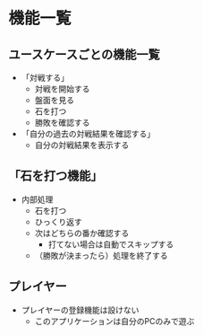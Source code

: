 # 機能一覧

## ユースケースごとの機能一覧

* 「対戦する」
  * 対戦を開始する
  * 盤面を見る
  * 石を打つ
  * 勝敗を確認する
* 「自分の過去の対戦結果を確認する」
  * 自分の対戦結果を表示する

## 「石を打つ機能」
* 内部処理
  * 石を打つ
  * ひっくり返す
  * 次はどちらの番か確認する
    * 打てない場合は自動でスキップする
  * （勝敗が決まったら）処理を終了する

## プレイヤー
* プレイヤーの登録機能は設けない
  * このアプリケーションは自分のPCのみで遊ぶ
